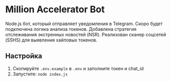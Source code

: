 # Million Accelerator Bot

Node.js бот, который отправляет уведомления в Telegram.
Скоро будет подключена логика анализа токенов.
Добавлена стратегия отслеживания экстренных новостей (NSR).
Реализован сканер соцсетей (SSHS) для выявления хайповых токенов.

## Настройка

1. Скопируйте `.env.example` в `.env` и заполните токен и chat_id
2. Запустите: `node index.js`
